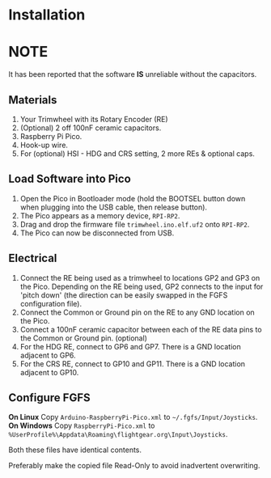 
Installation
============

NOTE
===

It has been reported that the software **IS** unreliable without the capacitors.

Materials
---------

 1. Your Trimwheel with its Rotary Encoder (RE)
 2. (Optional) 2 off 100nF ceramic capacitors.
 3. Raspberry Pi Pico.
 4. Hook-up wire.
 5. For (optional) HSI - HDG and CRS setting, 2 more REs & optional caps.
 
Load Software into Pico
-----------------------

 1. Open the Pico in Bootloader mode (hold the BOOTSEL button down when plugging into the USB cable, then release button).
 2. The Pico appears as a memory device, `RPI-RP2`.
 3. Drag and drop the firmware file `trimwheel.ino.elf.uf2` onto `RPI-RP2`.
 4. The Pico can now be disconnected from USB.

Electrical
----------
 
 1. Connect the RE being used as a trimwheel to locations GP2 and GP3 on the Pico. Depending on the RE being used, GP2 connects to the input for 'pitch down' (the direction can be easily swapped in the FGFS configuration file). 
 2. Connect the Common or Ground pin on the RE to any GND location on the Pico.
 3. Connect a 100nF ceramic capacitor between each of the RE data pins to the Common or Ground pin. (optional)
 4. For the HDG RE, connect to GP6 and GP7. There is a GND location adjacent to GP6.
 5. For the CRS RE, connect to GP10 and GP11. There is a GND location adjacent to GP10.
 
Configure FGFS
--------------

**On Linux** Copy `Arduino-RaspberryPi-Pico.xml` to `~/.fgfs/Input/Joysticks`.  
**On Windows** Copy `RaspberryPi-Pico.xml` to `%UserProfile%\Appdata\Roaming\flightgear.org\Input\Joysticks`.  

Both these files have identical contents.

Preferably make the copied file Read-Only to avoid inadvertent overwriting.




  
